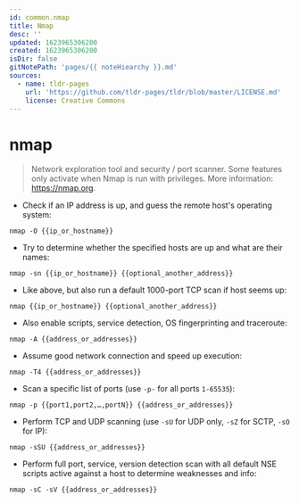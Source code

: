 ```yaml
---
id: common.nmap
title: Nmap
desc: ''
updated: 1623965306200
created: 1623965306200
isDir: false
gitNotePath: 'pages/{{ noteHiearchy }}.md'
sources:
  - name: tldr-pages
    url: 'https://github.com/tldr-pages/tldr/blob/master/LICENSE.md'
    license: Creative Commons
---
```

# nmap

> Network exploration tool and security / port scanner.
> Some features only activate when Nmap is run with privileges.
> More information: <https://nmap.org>.

- Check if an IP address is up, and guess the remote host's operating system:

`nmap -O {{ip_or_hostname}}`

- Try to determine whether the specified hosts are up and what are their names:

`nmap -sn {{ip_or_hostname}} {{optional_another_address}}`

- Like above, but also run a default 1000-port TCP scan if host seems up:

`nmap {{ip_or_hostname}} {{optional_another_address}}`

- Also enable scripts, service detection, OS fingerprinting and traceroute:

`nmap -A {{address_or_addresses}}`

- Assume good network connection and speed up execution:

`nmap -T4 {{address_or_addresses}}`

- Scan a specific list of ports (use `-p-` for all ports `1-65535`):

`nmap -p {{port1,port2,…,portN}} {{address_or_addresses}}`

- Perform TCP and UDP scanning (use `-sU` for UDP only, `-sZ` for SCTP, `-sO` for IP):

`nmap -sSU {{address_or_addresses}}`

- Perform full port, service, version detection scan with all default NSE scripts active against a host to determine weaknesses and info:

`nmap -sC -sV {{address_or_addresses}}`

